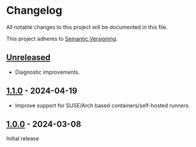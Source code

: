 # Changelog

All notable changes to this project will be documented in this file.

This project adheres to [Semantic Versioning](https://semver.org).

<!--
Note: In this file, do not use the hard wrap in the middle of a sentence for compatibility with GitHub comment style markdown rendering.
-->

## [Unreleased]

- Diagnostic improvements.

## [1.1.0] - 2024-04-19

- Improve support for SUSE/Arch based containers/self-hosted runners.

## [1.0.0] - 2024-03-08

Initial release

[Unreleased]: https://github.com/taiki-e/checkout-action/compare/v1.1.0...HEAD
[1.1.0]: https://github.com/taiki-e/checkout-action/compare/v1.0.0...v1.1.0
[1.0.0]: https://github.com/taiki-e/checkout-action/releases/tag/v1.0.0
